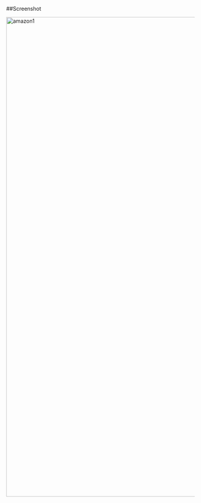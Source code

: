 ##Screenshot

<img width="1280" alt="amazon1" src="https://user-images.githubusercontent.com/72376166/144810187-e98bab3a-0fa2-43ca-8ac7-b383e54c0545.png">
